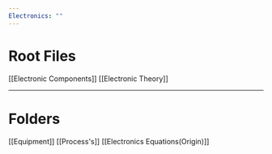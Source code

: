 ```yaml
---
Electronics: ""
---
```

# Root Files

[[Electronic Components]]
[[Electronic Theory]]

---

# Folders

[[Equipment]]
[[Process's]]
[[Electronics Equations(Origin)]]

